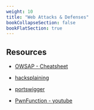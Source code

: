 ```yaml
---
weight: 10
title: "Web Attacks & Defenses"
bookCollapseSection: false
bookFlatSection: true
---
```


## Resources

- [OWSAP - Cheatsheet](https://cheatsheetseries.owasp.org/)

- [hacksplaining](https://www.hacksplaining.com/)

- [portswigger](https://portswigger.net/web-security)

- [PwnFunction - youtube](https://www.youtube.com/playlist?list=PLI_rLWXMqpSl_TqX9bbisW-d7tDqcVvOJ)
